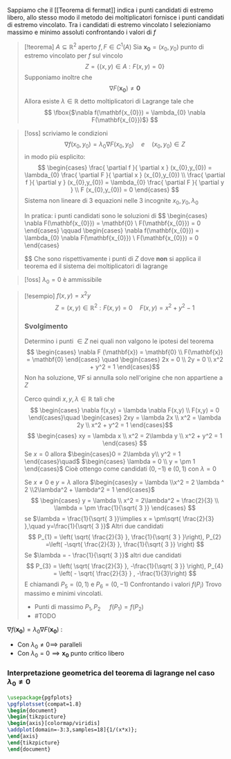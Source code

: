 Sappiamo che il [[Teorema di fermat]] indica i punti candidati di estremo libero, allo stesso modo il metodo dei moltiplicatori fornisce i punti candidati di estremo vincolato. Tra i candidati di estremo vincolato l selezioniamo massimo e minimo assoluti confrontando i valori di $f$

>[!teorema]
>$A \subseteq \mathbb{R}^2$ aperto $f,F \in C^1(A)$
>Sia $\mathbf{x_{0}} = (x_{0},y_{0})$ punto di estremo vincolato per $f$ sul vincolo
> $$ Z = \{(x,y) \in A : F(x,y) = 0\} $$
> Supponiamo inoltre che
> $$ \nabla F(\mathbf{x_{0}}) \neq \mathbf{0} $$
> Allora esiste $\lambda \in \mathbb{R}$ detto moltiplicatori di Lagrange tale che
>  $$ \fbox{$\nabla f(\mathbf{x_{0}}) = \lambda_{0} \nabla F(\mathbf{x_{0}})$} $$
> 

>[!oss] 
>scriviamo le condizioni
> $$ \nabla f(x_{0},y_{0}) = \lambda_{0} \nabla F(x_{0},y_{0})\quad e \quad(x_{0},y_{0}) \in Z $$
> in modo più esplicito:
> $$ \begin{cases}
> \frac{ \partial f }{ \partial x } (x_{0},y_{0}) = \lambda_{0} \frac{ \partial F }{ \partial x } (x_{0},y_{0}) \\
>\frac{ \partial f }{ \partial y } (x_{0},y_{0}) = \lambda_{0} \frac{ \partial F }{ \partial y } \\
F (x_{0},y_{0}) = 0 
>\end{cases} $$
>Sistema non lineare di 3 equazioni nelle 3 incognite $x_{0},y_{0},\lambda_{0}$
>
> In pratica:
> i punti candidati sono le soluzioni di 
> $$ \begin{cases}
> \nabla F(\mathbf{x_{0}}) = \mathbf{0} \\
F(\mathbf{x_{0}}) = 0
>\end{cases}
>\qquad
>\begin{cases}
>\nabla f(\mathbf{x_{0}}) = \lambda_{0} \nabla F(\mathbf{x_{0}}) \\
F(\mathbf{x_{0}}) = 0
>\end{cases}
>
>$$
>Che sono rispettivamente i punti di $Z$ dove **non** si applica il teorema ed il sistema dei moltiplicatori di lagrange



>[!oss] $\lambda_{0} = 0$ è ammissibile

>[!esempio]
>$f(x,y) = x^2y$
> $$ Z = {(x,y) \in \mathbb{R}^2 : F(x,y) = 0}\quad F(x,y) = x^2 +y^2 - 1 $$
> 
> ### Svolgimento
> Determino i punti $\in Z$ nei quali non valgono le ipotesi del teorema
>  $$ \begin{cases}
\nabla F (\mathbf{x}) = \mathbf{0} \\
F(\mathbf{x}) = \mathbf{0}
\end{cases}
\quad \begin{cases}
> 2x = 0 \\
2y = 0 \\
x^2 + y^2 = 1
\end{cases}$$
Non ha soluzione, $\nabla F$ si annulla solo nell'origine che non appartiene a $Z$
>
> Cerco quindi $x,y,\lambda \in \mathbb{R}$ tali che
> $$ \begin{cases}
>\nabla f(x,y) = \lambda \nabla F(x,y) \\
>F(x,y) = 0
\end{cases}\quad
\begin{cases}
>2xy = \lambda 2x \\
x^2 = \lambda 2y \\
>x^2 + y^2 = 1
\end{cases}$$
>$$ \begin{cases}
>xy = \lambda x \\
x^2 = 2\lambda y \\
x^2 + y^2 = 1
>\end{cases} $$
>Se $x = 0$ allora $\begin{cases}0 = 2\lambda y\\
>y^2 = 1
\end{cases}\quad$ $\begin{cases} \lambda = 0 \\
y = \pm 1
\end{cases}$
Cioè ottengo come candidati $(0,-1)$ e $(0,1)$ con $\lambda = 0$
>
>Se $x \neq 0$ e $y = \lambda$ allora $\begin{cases}y = \lambda
\\x^2 = 2 \lambda ^ 2
\\2\lambda^2 + \lambda^2 = 1
\end{cases}$
>$$ \begin{cases}
>y = \lambda \\
x^2 = 2\lambda^2 = \frac{2}{3} \\
\lambda = \pm \frac{1}{\sqrt{ 3 }}
>\end{cases} $$
>se $\lambda = \frac{1}{\sqrt{ 3 }}\implies x = \pm\sqrt{ \frac{2}{3} },\quad y=\frac{1}{\sqrt{ 3 }}$
>Altri due candidati
>$$ P_{1} = \left( \sqrt{ \frac{2}{3} }, \frac{1}{\sqrt{ 3 } }\right), P_{2} =\left( -\sqrt{ \frac{2}{3} }, \frac{1}{\sqrt{ 3 }}  \right) $$
>Se $\lambda = - \frac{1}{\sqrt{ 3 }}$ altri due candidati
>$$ P_{3} = \left( \sqrt{ \frac{2}{3} }, -\frac{1}{\sqrt{ 3 }} \right), P_{4} = \left( - \sqrt{ \frac{2}{3} } , -\frac{1}{3}\right)  $$
>E chiamandi $P_{5} = (0,1)$ e $P_{6} = (0,-1)$ 
>Confrontando i valori $f(P_{i})$
>Trovo massimo e minimi vincolati.
>- Punti di massimo $P_{1},P_{2}$ $\quad f(P_{1}) = f(P_{2})$
>- #TODO 


$\nabla f(\mathbf{x_{0}}) = \lambda_{0} \nabla F(\mathbf{x_{0}})$ :
- Con $\lambda_{0} \neq 0 \implies$ paralleli
- Con $\lambda_{0} = 0 \implies \mathbf{x_{0}}$ punto critico libero



### Interpretazione geometrica del teorema di lagrange nel caso $\lambda_{0} \neq 0$

```tikz
\usepackage{pgfplots}
\pgfplotsset{compat=1.8}
\begin{document}
\begin{tikzpicture}
\begin{axis}[colormap/viridis]
\addplot[domain=-3:3,samples=18]{1/(x*x)};
\end{axis}
\end{tikzpicture}
\end{document}
```
